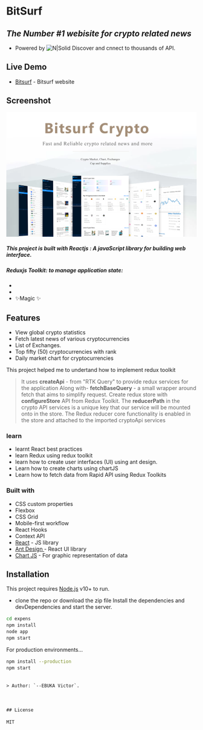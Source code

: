 # BitSurf

## _The Number #1 webisite for crypto related news_

- Powered by
  ![N|Solid](https://breakline.org/wp-content/uploads/2020/12/RapidAPI-logo-blue-1.png)
  Discover and cnnect to thousands of API.

## Live Demo

- [Bitsurf](https://bitsurf.netlify.app/) - Bitsurf website

## Screenshot

![](./bitsurfsite.png)

##### This project is built with Reactjs : _A javaScript library for building web interface_.

##### Reduxjs Toolkit: _to manage application state:_

-
-
- ✨Magic ✨

## Features

- View global crypto statistics
- Fetch latest news of various cryptocurrencies
- List of Exchanges.
- Top fifty (50) cryptocurrencies with rank
- Daily market chart for cryptocurrencies

This project helped me to undertand how to implement redux toolkit

> It uses **createApi** - from "RTK Query" to provide redux services for the application
> Along with- **fetchBaseQuery** - a small wrapper around fetch that aims to simplify request.
> Create redux store with **configureStore** API from Redux Toolkit.
> The **reducerPath** in the crypto API services is a unique key that our service will be mounted onto in the store.
> The Redux reducer core functionality is enabled in the store and attached to the imported cryptoApi services

### learn

- learnt React best practices
- learn Redux using redux toolkit
- learn how to create user interfaces (UI) using ant design.
- Learn how to create charts using chartJS
- Learn how to fetch data from Rapid API using Redux Toolkits

### Built with

- CSS custom properties
- Flexbox
- CSS Grid
- Mobile-first workflow
- React Hooks
- Context API
- [React](https://reactjs.org/) - JS library
- [Ant Design ](https://antd.com/) - React UI library
- [Chart JS](https://styled-components.com/) - For graphic representation of data

## Installation

This project requires [Node.js](https://nodejs.org/) v10+ to run.

- clone the repo or download the zip file
  Install the dependencies and devDependencies and start the server.

```sh
cd expens
npm install
node app
npm start
```

For production environments...

```sh
npm install --production
npm start
```

```

> Author: `--EBUKA Victor`.



## License

MIT


```

